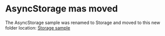 # AsyncStorage mas moved

The AsyncStorage sample was renamed to Storage and moved to this new folder location: [Storage sample](https://github.com/OfficeDev/PnP-OfficeAddins/tree/master/Excel-custom-functions/Storage)